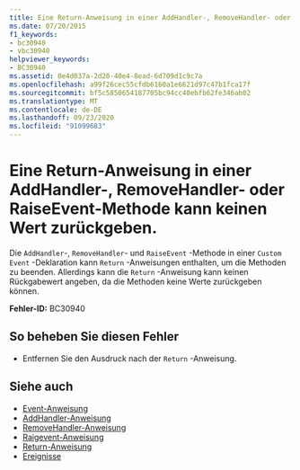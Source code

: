 ```yaml
---
title: Eine Return-Anweisung in einer AddHandler-, RemoveHandler- oder RaiseEvent-Methode kann keinen Wert zurückgeben.
ms.date: 07/20/2015
f1_keywords:
- bc30940
- vbc30940
helpviewer_keywords:
- BC30940
ms.assetid: 0e4d037a-2d20-40e4-8ead-6d709d1c9c7a
ms.openlocfilehash: a99f26cec55cfdb6160a1e6621d97c47b1fca17f
ms.sourcegitcommit: bf5c5850654187705bc94cc40ebfb62fe346ab02
ms.translationtype: MT
ms.contentlocale: de-DE
ms.lasthandoff: 09/23/2020
ms.locfileid: "91099683"
---
```

# <a name="return-statement-in-an-addhandler-removehandler-or-raiseevent-method-cannot-return-a-value"></a>Eine Return-Anweisung in einer AddHandler-, RemoveHandler- oder RaiseEvent-Methode kann keinen Wert zurückgeben.

Die `AddHandler`-, `RemoveHandler`- und `RaiseEvent` -Methode in einer `Custom Event` -Deklaration kann `Return` -Anweisungen enthalten, um die Methoden zu beenden. Allerdings kann die `Return` -Anweisung kann keinen Rückgabewert angeben, da die Methoden keine Werte zurückgeben können.  
  
 **Fehler-ID:** BC30940  
  
## <a name="to-correct-this-error"></a>So beheben Sie diesen Fehler  
  
- Entfernen Sie den Ausdruck nach der `Return` -Anweisung.  
  
## <a name="see-also"></a>Siehe auch

- [Event-Anweisung](../language-reference/statements/event-statement.md)
- [AddHandler-Anweisung](../language-reference/statements/addhandler-statement.md)
- [RemoveHandler-Anweisung](../language-reference/statements/removehandler-statement.md)
- [Raigevent-Anweisung](../language-reference/statements/raiseevent-statement.md)
- [Return-Anweisung](../language-reference/statements/return-statement.md)
- [Ereignisse](../programming-guide/language-features/events/index.md)

